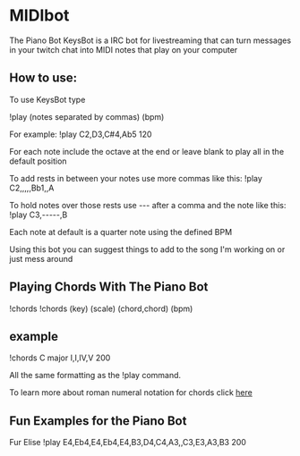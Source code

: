 # MIDIbot

The Piano Bot
KeysBot is a IRC bot for livestreaming that can turn messages in your twitch chat into MIDI notes that play on your computer


## How to use:

To use KeysBot type

!play (notes separated by commas) (bpm)

For example: !play C2,D3,C#4,Ab5 120

For each note include the octave at the end or leave blank to play all in the default position

To add rests in between your notes use more commas like this: !play C2,,,,,Bb1,,A

To hold notes over those rests use --- after a comma and the note like this: !play C3,-----,B

Each note at default is a quarter note using the defined BPM

Using this bot you can suggest things to add to the song I'm working on or just mess around

## Playing Chords With The Piano Bot
!chords
!chords (key) (scale) (chord,chord) (bpm)

## example
!chords C major I,I,IV,V 200

All the same formatting as the !play command.

To learn more about roman numeral notation for chords click [here](https://peterburk.github.io/chordProgressions/index.html#1e)

## Fun Examples for the Piano Bot
Fur Elise
!play E4,Eb4,E4,Eb4,E4,B3,D4,C4,A3,,C3,E3,A3,B3 200
